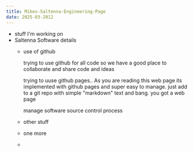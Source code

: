 ```yaml
---
title: Mikes-Saltenna-Engineering-Page
date: 2025-03-2012
---
```


- stuff I'm working on
- Saltenna Software details
  + use of github
    
    trying to use github for all code so we have a good place to collaborate and share code and ideas

    trying to uuse github pages.. As you are reading this web page its implemented with github pages and super easy
    to manage. just add to a git repo with simple "markdown" text and bang. you got a web page

    manage software source control process
  + other stuff
  + one more
  + 
  
